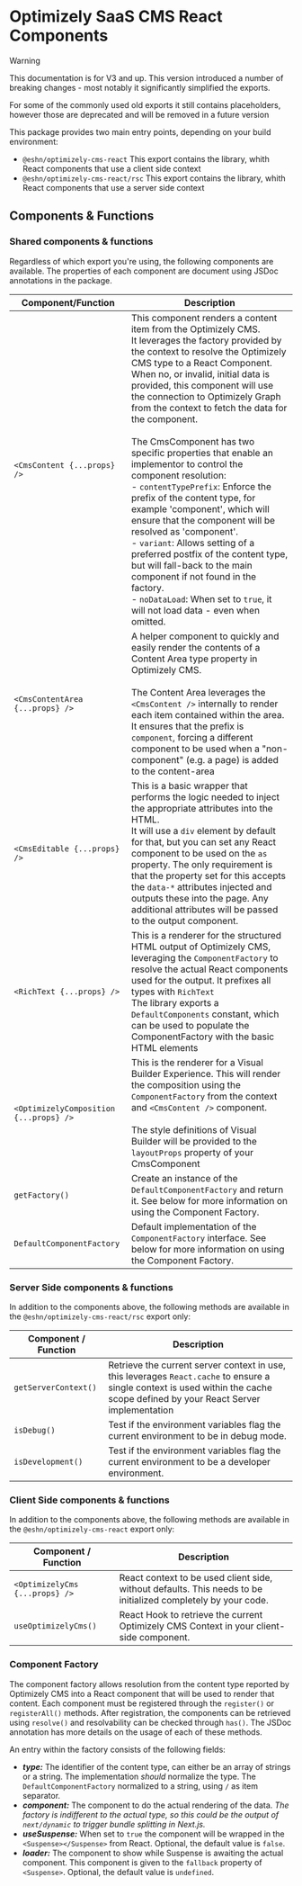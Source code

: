 # Optimizely SaaS CMS React Components
> [!WARNING]
> This documentation is for V3 and up. This version introduced a number of breaking changes - most notably it significantly simplified the exports.
>
> For some of the commonly used old exports it still contains placeholders, however those are deprecated and will be removed in a future version

This package provides two main entry points, depending on your build environment:
- `@eshn/optimizely-cms-react` This export contains the library, whith React components that use a client side context
- `@eshn/optimizely-cms-react/rsc` This export contains the library, whith React components that use a server side context

## Components & Functions
### Shared components & functions
Regardless of which export you're using, the following components are available. The properties of each component are document using JSDoc annotations in the package.

| Component/Function | Description |
| --- | --- |
| `<CmsContent {...props} />` | This component renders a content item from the Optimizely CMS.<br/>It leverages the factory provided by the context to resolve the Optimizely CMS type to a React Component.<br/>When no, or invalid, initial data is provided, this component will use the connection to Optimizely Graph from the context to fetch the data for the component.<br/><br/>The CmsComponent has two specific properties that enable an implementor to control the component resolution:<br/>- `contentTypePrefix`: Enforce the prefix of the content type, for example 'component', which will ensure that the component will be resolved as 'component'.<br/>- `variant`: Allows setting of a preferred postfix of the content type, but will fall-back to the main component if not found in the factory.<br/>- `noDataLoad`: When set to `true`, it will not load data - even when omitted. |
| `<CmsContentArea {...props} />` | A helper component to quickly and easily render the contents of a Content Area type property in Optimizely CMS.<br /><br />The Content Area leverages the `<CmsContent />` internally to render each item contained within the area. It ensures that the prefix is `component`, forcing a different component to be used when a "non-component" (e.g. a page) is added to the content-area |
| `<CmsEditable {...props} />` | This is a basic wrapper that performs the logic needed to inject the appropriate attributes into the HTML. <br/>It will use a `div` element by default for that, but you can set any React component to be used on the `as` property. The only requirement is that the property set for this accepts the `data-*` attributes injected and outputs these into the page. Any additional attributes will be passed to the output component. |
| `<RichText {...props} />` | This is a renderer for the structured HTML output of Optimizely CMS, leveraging the `ComponentFactory` to resolve the actual React components used for the output. It prefixes all types with `RichText`<br/>The library exports a `DefaultComponents` constant, which can be used to populate the ComponentFactory with the basic HTML elements |
| `<OptimizelyComposition {...props} />` | This is the renderer for a Visual Builder Experience. This will render the composition using the `ComponentFactory` from the context and `<CmsContent />` component.<br/><br/>The style definitions of Visual Builder will be provided to the `layoutProps` property of your CmsComponent |
| `getFactory()` | Create an instance of the `DefaultComponentFactory` and return it. See below for more information on using the Component Factory. |
| `DefaultComponentFactory` | Default implementation of the `ComponentFactory` interface. See below for more information on using the Component Factory. |

### Server Side components & functions
In addition to the components above, the following methods are available in the `@eshn/optimizely-cms-react/rsc` export only:

| Component / Function | Description |
| --- | --- |
| `getServerContext()` | Retrieve the current server context in use, this leverages `React.cache` to ensure a single context is used within the cache scope defined by your React Server implementation |
| `isDebug()` | Test if the environment variables flag the current environment to be in debug mode. |
| `isDevelopment()` | Test if the environment variables flag the current environment to be a developer environment. |

### Client Side components & functions
In addition to the components above, the following methods are available in the `@eshn/optimizely-cms-react` export only:

| Component / Function | Description |
| --- | --- |
| `<OptimizelyCms {...props} />` | React context to be used client side, without defaults. This needs to be initialized completely by your code. |
| `useOptimizelyCms()` | React Hook to retrieve the current Optimizely CMS Context in your client-side component. |

### Component Factory
The component factory allows resolution from the content type reported by Optimizely CMS into a React component that will be used to render that content. Each component must be registered through the `register()` or `registerAll()` methods. After registration, the components can be retrieved using `resolve()` and resolvability can be checked through `has()`. The JSDoc annotation has more details on the usage of each of these methods.

An entry within the factory consists of the following fields:
- ***type:*** The identifier of the content type, can either be an array of strings or a string. The implementation *should* normalize the type. The `DefaultComponentFactory` normalized to a string, using `/` as item separator.
- ***component:*** The component to do the actual rendering of the data. *The factory is indifferent to the actual type, so this could be the output of `next/dynamic` to trigger bundle splitting in Next.js.*
- ***useSuspense:*** When set to `true` the component will be wrapped in the `<Suspense></Suspense>` from React. Optional, the default value is `false`.
- ***loader:*** The component to show while Suspense is awaiting the actual component. This component is given to the `fallback` property of `<Suspense>`. Optional, the default value is `undefined`.